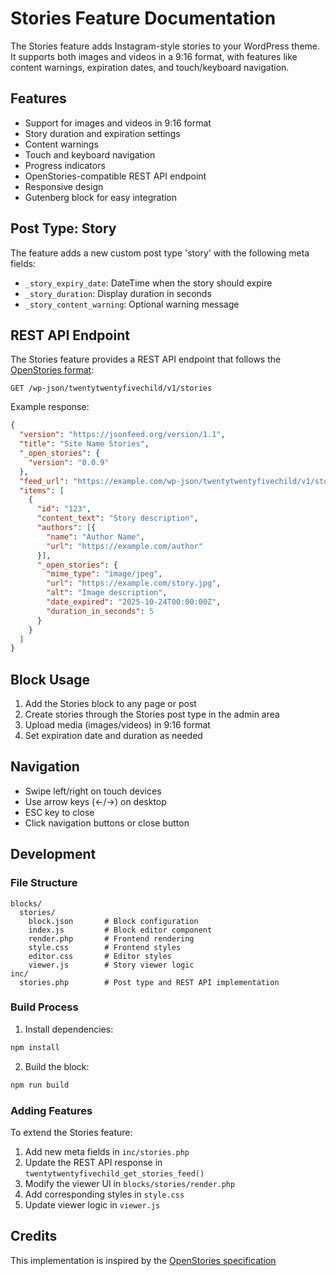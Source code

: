 # Stories Feature Documentation

The Stories feature adds Instagram-style stories to your WordPress theme. It supports both images and videos in a 9:16 format, with features like content warnings, expiration dates, and touch/keyboard navigation.

## Features

- Support for images and videos in 9:16 format
- Story duration and expiration settings
- Content warnings
- Touch and keyboard navigation
- Progress indicators
- OpenStories-compatible REST API endpoint
- Responsive design
- Gutenberg block for easy integration

## Post Type: Story

The feature adds a new custom post type 'story' with the following meta fields:

- `_story_expiry_date`: DateTime when the story should expire
- `_story_duration`: Display duration in seconds
- `_story_content_warning`: Optional warning message

## REST API Endpoint

The Stories feature provides a REST API endpoint that follows the [OpenStories format](https://openstories.fyi/):

```
GET /wp-json/twentytwentyfivechild/v1/stories
```

Example response:
```json
{
  "version": "https://jsonfeed.org/version/1.1",
  "title": "Site Name Stories",
  "_open_stories": {
    "version": "0.0.9"
  },
  "feed_url": "https://example.com/wp-json/twentytwentyfivechild/v1/stories",
  "items": [
    {
      "id": "123",
      "content_text": "Story description",
      "authors": [{
        "name": "Author Name",
        "url": "https://example.com/author"
      }],
      "_open_stories": {
        "mime_type": "image/jpeg",
        "url": "https://example.com/story.jpg",
        "alt": "Image description",
        "date_expired": "2025-10-24T00:00:00Z",
        "duration_in_seconds": 5
      }
    }
  ]
}
```

## Block Usage

1. Add the Stories block to any page or post
2. Create stories through the Stories post type in the admin area
3. Upload media (images/videos) in 9:16 format
4. Set expiration date and duration as needed

## Navigation

- Swipe left/right on touch devices
- Use arrow keys (←/→) on desktop
- ESC key to close
- Click navigation buttons or close button

## Development

### File Structure

```
blocks/
  stories/
    block.json       # Block configuration
    index.js         # Block editor component
    render.php       # Frontend rendering
    style.css        # Frontend styles
    editor.css       # Editor styles
    viewer.js        # Story viewer logic
inc/
  stories.php        # Post type and REST API implementation
```

### Build Process

1. Install dependencies:
```bash
npm install
```

2. Build the block:
```bash
npm run build
```

### Adding Features

To extend the Stories feature:

1. Add new meta fields in `inc/stories.php`
2. Update the REST API response in `twentytwentyfivechild_get_stories_feed()`
3. Modify the viewer UI in `blocks/stories/render.php`
4. Add corresponding styles in `style.css`
5. Update viewer logic in `viewer.js`

## Credits

This implementation is inspired by the [OpenStories specification](https://github.com/dddddddddzzzz/OpenStories)
